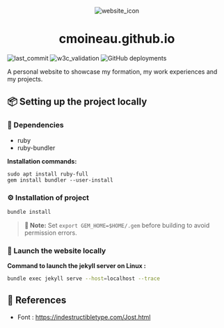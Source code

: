 

<p align="center">
    <img src="/favicon.ico" alt="website_icon">
</p>
<h1 align="center">cmoineau.github.io</h1>


![last_commit](https://img.shields.io/github/last-commit/cmoineau/cmoineau.github.io) ![w3c_validation](https://img.shields.io/w3c-validation/html?targetUrl=https%3A%2F%2Fcmoineau.github.io%2F) ![GitHub deployments](https://img.shields.io/github/deployments/cmoineau/cmoineau.github.io/github-pages)

A personal website to showcase my formation, my work experiences and my projects.


## 📦 Setting up the project locally

### 🔧 Dependencies

* ruby
* ruby-bundler

**Installation commands:**

```ubuntu
sudo apt install ruby-full
gem install bundler --user-install
```

### ⚙️ Installation of project

```bash
bundle install
```

> **📝 Note:** Set ``export GEM_HOME=$HOME/.gem`` before building to avoid permission errors.

### 🚀 Launch the website locally

**Command to launch the jekyll server on Linux :**

```bash
bundle exec jekyll serve --host=localhost --trace
```

## 🔗 References
- Font : https://indestructibletype.com/Jost.html